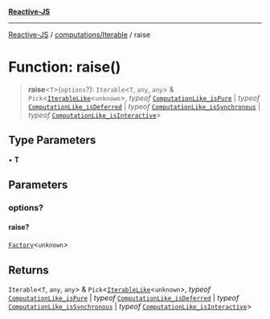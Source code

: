[**Reactive-JS**](../../../README.md)

***

[Reactive-JS](../../../README.md) / [computations/Iterable](../README.md) / raise

# Function: raise()

> **raise**\<`T`\>(`options`?): `Iterable`\<`T`, `any`, `any`\> & `Pick`\<[`IterableLike`](../../interfaces/IterableLike.md)\<`unknown`\>, *typeof* [`ComputationLike_isPure`](../../variables/ComputationLike_isPure.md) \| *typeof* [`ComputationLike_isDeferred`](../../variables/ComputationLike_isDeferred.md) \| *typeof* [`ComputationLike_isSynchronous`](../../variables/ComputationLike_isSynchronous.md) \| *typeof* [`ComputationLike_isInteractive`](../../variables/ComputationLike_isInteractive.md)\>

## Type Parameters

• **T**

## Parameters

### options?

#### raise?

[`Factory`](../../../functions/type-aliases/Factory.md)\<`unknown`\>

## Returns

`Iterable`\<`T`, `any`, `any`\> & `Pick`\<[`IterableLike`](../../interfaces/IterableLike.md)\<`unknown`\>, *typeof* [`ComputationLike_isPure`](../../variables/ComputationLike_isPure.md) \| *typeof* [`ComputationLike_isDeferred`](../../variables/ComputationLike_isDeferred.md) \| *typeof* [`ComputationLike_isSynchronous`](../../variables/ComputationLike_isSynchronous.md) \| *typeof* [`ComputationLike_isInteractive`](../../variables/ComputationLike_isInteractive.md)\>
